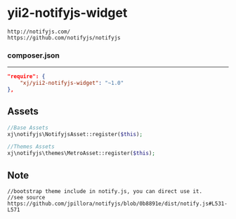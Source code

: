# yii2-notifyjs-widget
```
http://notifyjs.com/
https://github.com/notifyjs/notifyjs
```

### composer.json
---
```json
"require": {
    "xj/yii2-notifyjs-widget": "~1.0"
},
```

Assets
---
```php
//Base Assets
xj\notifyjs\NotifyjsAsset::register($this);

//Themes Assets
xj\notifyjs\themes\MetroAsset::register($this);

```

Note
---

```
//bootstrap theme include in notify.js, you can direct use it.
//see source
https://github.com/jpillora/notifyjs/blob/0b8891e/dist/notify.js#L531-L571
```